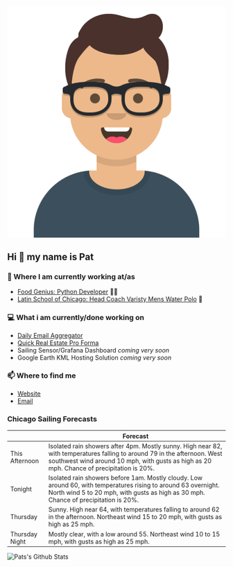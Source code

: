 [![Social banner for p-j-falconer](https://raw.githubusercontent.com/P-J-FALCONER/P-J-FALCONER/master/assets/avataaars.svg)](https://patfalconer.com/)
## Hi :wave: my name is Pat

### 💼 Where I am currently working at/as
- [Food Genius: Python Developer](https://getfoodgenius.com/) 🍔🐍
- [Latin School of Chicago: Head Coach Varisty Mens Water Polo](https://www.latinschool.org/) 🤽


### 💻 What i am currently/done working on
 - [Daily Email Aggregator](https://github.com/P-J-FALCONER/dott_daily_mail)
 - [Quick Real Estate Pro Forma](https://github.com/P-J-FALCONER/henry)
 - Sailing Sensor/Grafana Dashboard *coming very soon*
 - Google Earth KML Hosting Solution *coming very soon*

### 📫 Where to find me
 - [Website](https://patfalconer.com/)
 - [Email](mailto:patrick.j.falconer@gmail.com)


### Chicago Sailing Forecasts
|   | Forecast  |
|---|---|
| This Afternoon | Isolated rain showers after 4pm. Mostly sunny. High near 82, with temperatures falling to around 79 in the afternoon. West southwest wind around 10 mph, with gusts as high as 20 mph. Chance of precipitation is 20%. |
| Tonight | Isolated rain showers before 1am. Mostly cloudy. Low around 60, with temperatures rising to around 63 overnight. North wind 5 to 20 mph, with gusts as high as 30 mph. Chance of precipitation is 20%. |
| Thursday | Sunny. High near 64, with temperatures falling to around 62 in the afternoon. Northeast wind 15 to 20 mph, with gusts as high as 25 mph. |
| Thursday Night | Mostly clear, with a low around 55. Northeast wind 10 to 15 mph, with gusts as high as 25 mph. |

![Pats's Github Stats](https://github-readme-stats.vercel.app/api?username=p-j-falconer&show_icons=true&theme=radical)
